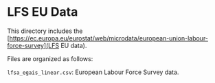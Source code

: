 # LFS EU Data

This directory includes the [https://ec.europa.eu/eurostat/web/microdata/european-union-labour-force-survey](LFS EU data).

Files are organized as follows:

`lfsa_egais_linear.csv`: European Labour Force Survey data.